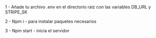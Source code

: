 1 - Añade tu archivo .env en el directorio raiz con las variables DB_URL y STRIPE_SK

2 - Npm i - para instalar paquetes necesarios

3 - Npm start - inicia el servidor
